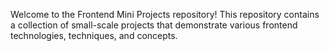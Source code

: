 Welcome to the Frontend Mini Projects repository! This repository contains a collection of small-scale projects that demonstrate various frontend technologies, techniques, and concepts.
